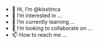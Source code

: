 - 👋 Hi, I’m @kisstinca
- 👀 I’m interested in ...
- 🌱 I’m currently learning ...
- 💞️ I’m looking to collaborate on ...
- 📫 How to reach me ...

<!---
kisstinca/kisstinca is a ✨ special ✨ repository because its `README.md` (this file) appears on your GitHub profile.
You can click the Preview link to take a look at your changes.
--->

